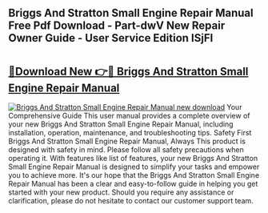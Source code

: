 ## Briggs And Stratton Small Engine Repair Manual Free Pdf Download - Part-dwV New Repair Owner Guide - User Service Edition ISjFI

# <h2><a href="http://bc2838.oget.top/?id=Briggs+And+Stratton+Small+Engine+Repair+Manual">🔗Download New 👉🔴 Briggs And Stratton Small Engine Repair Manual</a></h2>

[![Briggs And Stratton Small Engine Repair Manual new download](https://i.imgur.com/5g1atiW.png)](http://bc2838.oget.top/?id=Briggs+And+Stratton+Small+Engine+Repair+Manual)
Your Comprehensive Guide This user manual provides a complete overview of your new Briggs And Stratton Small Engine Repair Manual, including installation, operation, maintenance, and troubleshooting tips. Safety First Briggs And Stratton Small Engine Repair Manual, Always This product is designed with safety in mind. Please follow all safety precautions when operating it. With features like list of features, your new Briggs And Stratton Small Engine Repair Manual is designed to simplify your tasks and empower you to achieve more. It's our hope that the Briggs And Stratton Small Engine Repair Manual has been a clear and easy-to-follow guide in helping you get started with your new product. Should you require any assistance or clarification, please do not hesitate to contact our customer support team.
